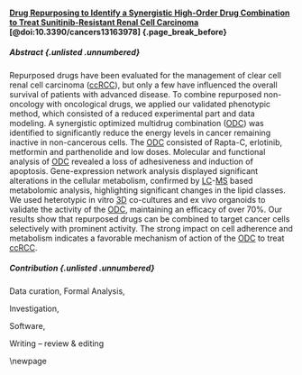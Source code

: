 #### [Drug Repurposing to Identify a Synergistic High-Order Drug Combination to Treat Sunitinib-Resistant Renal Cell Carcinoma](https://doi.org/10.3390/cancers13163978) [@doi:10.3390/cancers13163978] {.page_break_before}

##### Abstract {.unlisted .unnumbered}

Repurposed drugs have been evaluated for the management of clear cell renal cell carcinoma ([ccRCC](#ccrcc)), but only a few have influenced the overall survival of patients with advanced disease.
To combine repurposed non-oncology with oncological drugs, we applied our validated phenotypic method, which consisted of a reduced experimental part and data modeling.
A synergistic optimized multidrug combination ([ODC](#odc)) was identified to significantly reduce the energy levels in cancer remaining inactive in non-cancerous cells.
The [ODC](#odc) consisted of Rapta-C, erlotinib, metformin and parthenolide and low doses.
Molecular and functional analysis of [ODC](#odc) revealed a loss of adhesiveness and induction of apoptosis.
Gene-expression network analysis displayed significant alterations in the cellular metabolism, confirmed by [LC](#lc)-[MS](#ms) based metabolomic analysis, highlighting significant changes in the lipid classes.
We used heterotypic in vitro [3D](#ddd) co-cultures and ex vivo organoids to validate the activity of the [ODC](#odc), maintaining an efficacy of over 70%.
Our results show that repurposed drugs can be combined to target cancer cells selectively with prominent activity.
The strong impact on cell adherence and metabolism indicates a favorable mechanism of action of the [ODC](#odc) to treat [ccRCC](#ccrcc).

##### Contribution {.unlisted .unnumbered}

<!-- Conceptualization, -->
Data curation,
Formal Analysis,
<!-- Funding acquisition, -->
Investigation,
<!-- Methodology, -->
<!-- Project administration, -->
<!-- Resources, -->
Software,
<!-- Supervision, -->
<!-- Validation, -->
<!-- Visualization, -->
<!-- Writing – original draft, -->
Writing – review & editing

\newpage
